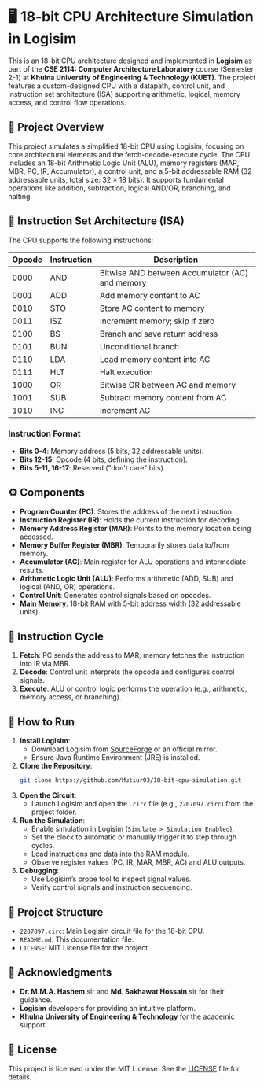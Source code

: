 # 🖥️ 18-bit CPU Architecture Simulation in Logisim

This is an 18-bit CPU architecture designed and implemented in **Logisim** as part of the **CSE 2114: Computer Architecture Laboratory** course (Semester 2-1) at **Khulna University of Engineering & Technology (KUET)**. The project features a custom-designed CPU with a datapath, control unit, and instruction set architecture (ISA) supporting arithmetic, logical, memory access, and control flow operations.

## 📌 Project Overview

This project simulates a simplified 18-bit CPU using Logisim, focusing on core architectural elements and the fetch-decode-execute cycle. The CPU includes an 18-bit Arithmetic Logic Unit (ALU), memory registers (MAR, MBR, PC, IR, Accumulator), a control unit, and a 5-bit addressable RAM (32 addressable units, total size: 32 × 18 bits). It supports fundamental operations like addition, subtraction, logical AND/OR, branching, and halting.

## 🧠 Instruction Set Architecture (ISA)

The CPU supports the following instructions:

| Opcode | Instruction | Description                                     |
| ------ | ----------- | ----------------------------------------------- |
| 0000   | AND         | Bitwise AND between Accumulator (AC) and memory |
| 0001   | ADD         | Add memory content to AC                        |
| 0010   | STO         | Store AC content to memory                      |
| 0011   | ISZ         | Increment memory; skip if zero                  |
| 0100   | BS          | Branch and save return address                  |
| 0101   | BUN         | Unconditional branch                            |
| 0110   | LDA         | Load memory content into AC                     |
| 0111   | HLT         | Halt execution                                  |
| 1000   | OR          | Bitwise OR between AC and memory                |
| 1001   | SUB         | Subtract memory content from AC                 |
| 1010   | INC         | Increment AC                                    |

### Instruction Format

- **Bits 0-4**: Memory address (5 bits, 32 addressable units).
- **Bits 12-15**: Opcode (4 bits, defining the instruction).
- **Bits 5-11, 16-17**: Reserved ("don't care" bits).

## ⚙️ Components

- **Program Counter (PC)**: Stores the address of the next instruction.
- **Instruction Register (IR)**: Holds the current instruction for decoding.
- **Memory Address Register (MAR)**: Points to the memory location being accessed.
- **Memory Buffer Register (MBR)**: Temporarily stores data to/from memory.
- **Accumulator (AC)**: Main register for ALU operations and intermediate results.
- **Arithmetic Logic Unit (ALU)**: Performs arithmetic (ADD, SUB) and logical (AND, OR) operations.
- **Control Unit**: Generates control signals based on opcodes.
- **Main Memory**: 18-bit RAM with 5-bit address width (32 addressable units).

## 🔄 Instruction Cycle

1. **Fetch**: PC sends the address to MAR; memory fetches the instruction into IR via MBR.
2. **Decode**: Control unit interprets the opcode and configures control signals.
3. **Execute**: ALU or control logic performs the operation (e.g., arithmetic, memory access, or branching).

## 🧾 How to Run

1. **Install Logisim**:
   - Download Logisim from [SourceForge](http://www.cburch.com/logisim/) or an official mirror.
   - Ensure Java Runtime Environment (JRE) is installed.
2. **Clone the Repository**:
   ```bash
   git clone https://github.com/Mutiur03/18-bit-cpu-simulation.git
   ```
3. **Open the Circuit**:
   - Launch Logisim and open the `.circ` file (e.g., `2207097.circ`) from the project folder.
4. **Run the Simulation**:
   - Enable simulation in Logisim (`Simulate > Simulation Enabled`).
   - Set the clock to automatic or manually trigger it to step through cycles.
   - Load instructions and data into the RAM module.
   - Observe register values (PC, IR, MAR, MBR, AC) and ALU outputs.
5. **Debugging**:
   - Use Logisim’s probe tool to inspect signal values.
   - Verify control signals and instruction sequencing.

## 📂 Project Structure

- `2207097.circ`: Main Logisim circuit file for the 18-bit CPU.
- `README.md`: This documentation file.
- `LICENSE`: MIT License file for the project.

## 🙏 Acknowledgments

- **Dr. M.M.A. Hashem** sir and **Md. Sakhawat Hossain** sir for their guidance.
- **Logisim** developers for providing an intuitive platform.
- **Khulna University of Engineering & Technology** for the academic support.

## 📜 License

This project is licensed under the MIT License. See the [LICENSE](LICENSE) file for details.
